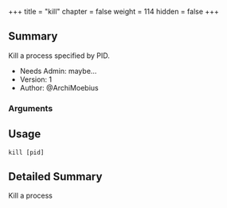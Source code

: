 +++
title = "kill"
chapter = false
weight = 114
hidden = false
+++

## Summary
Kill a process specified by PID.

- Needs Admin: maybe...
- Version: 1  
- Author: @ArchiMoebius  

### Arguments

## Usage

```
kill [pid]
```


## Detailed Summary

Kill a process
